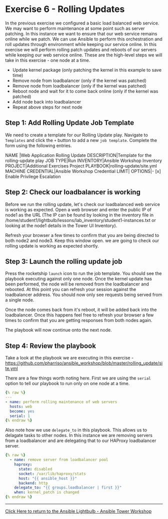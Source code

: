 # Exercise 6 - Rolling Updates

In the previous exercise we configured a basic load balanced web service. We may want to perform maintenance at some point such as server patching. In this instance we want to ensure that our web service remains online while we patch. We can use Ansible to perform this orchestration and roll updates through environment while keeping our service online. In this exercise we will perform rolling patch updates and reboots of our servers while keeping our web service online. These are the high-level steps we will take in this exercise - one node at a time.

* Update kernel package (only patching the kernel in this example to save time)
* Remove node from loadbalancer (only if the kernel was patched)
* Remove node from loadbalancer (only if the kernel was patched)
* Reboot node and wait for it to come back online (only if the kernel was patched)
* Add node back into loadbalancer 
* Repeat above steps for next node

## Step 1: Add Rolling Update Job Template

We need to create a template for our Rolling Update play. Navigate to `Templates` and click the `+` button to add a new `job template`. Complete the form using the following entries.

NAME |Web Application Rolling Update
DESCRIPTION|Template for the rolling-update play
JOB TYPE|Run
INVENTORY|Ansible Workshop Inventory
PROJECT|Additional Exercises Project
PLAYBOOK|rolling-update/site.yml
MACHINE CREDENTIAL|Ansible Workshop Credential
LIMIT|
OPTIONS|- [x] Enable Privilege Escalation

## Step 2: Check our loadbalancer is working

Before we run the rolling update, let's check our loadbalanced web service is working as expected. Open a web browser and enter the public IP of node1 as the URL (The IP can be found by looking in the inventory file in /home/student1/lightbulb/lessons/lab_inventory/student1-instances.txt or looking at the node1 details in the Tower UI Inventory).

Refresh your browser a few times to confirm that you are being directed to both node2 and node3. Keep this window open. we are going to check our rolling update is working as expected shortly.

## Step 3: Launch the rolling update job

Press the rocketship `launch` icon to run the job template. You should see the playbook executing against only one node. Once the kernel update has been performed, the node will be removed from the loadbalancer and rebooted. At this point you can refresh your session against the loadbalancer address. You should now only see requests being served from a single node. 

Once the node comes back from it's reboot, it will be added back into the loadbalancer. Once this happens feel free to refresh your browser a few times to confirm that you are getting responses from both nodes again. 

The playbook will now continue onto the next node.

## Step 4: Review the playbook

Take a look at the playbook we are executing in this exercise - https://github.com/pharriso/ansible_workshop/blob/master/rolling_update/site.yml

There are a few things worth noting here. First we are using the `serial` option to tell our playbook to run only on one node at a time.

```yml
{% raw %}
---
- name: perform rolling maintenance of web servers
  hosts: web
  become: yes
  serial: 1
{% endraw %}
```

Also note how we use `delegate_to` in this playbook. This allows us to delagate tasks to other nodes. In this instance we are removing servers from a loadbalancer and are delegating that to our HAProxy loadbalancer server.

```yml
{% raw %}
  - name: remove server from loadbalancer pool
    haproxy:
      state: disabled
      socket: /var/lib/haproxy/stats
      host: "{{ ansible_host }}"
      backend: http
    delegate_to: "{{ groups.loadbalancer | first }}"
    when: kernel_patch is changed
{% endraw %}
```

---

[Click Here to return to the Ansible Lightbulb - Ansible Tower Workshop](../README.md)
